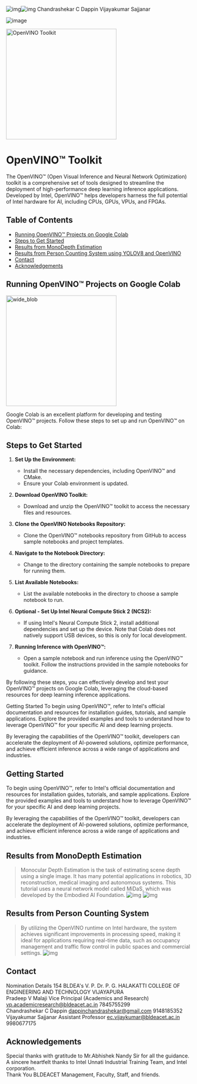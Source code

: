 ![img](https://github.com/vjkr/openVINO-depth-estimation/blob/main/notebooks/vision-monodepth/mentor.jpg)![img](https://github.com/vjkr/openVINO-depth-estimation/blob/main/notebooks/vision-monodepth/teamlead.jpg)
Chandrashekar C Dappin Vijayakumar Sajjanar


![image](https://github.com/user-attachments/assets/844e64e9-8b7a-4b02-ac61-2e0cd0bd6621)

<img src="https://github.com/Chandrashekar-Dappin/Open-vino-Chatbot/assets/172174440/c7f674a1-e928-4925-b091-f9a73d8bd584" alt="OpenVINO Toolkit" width="300"/>

# OpenVINO™ Toolkit

The OpenVINO™ (Open Visual Inference and Neural Network Optimization) toolkit is a comprehensive set of tools designed to streamline the deployment of high-performance deep learning inference applications. Developed by Intel, OpenVINO™ helps developers harness the full potential of Intel hardware for AI, including CPUs, GPUs, VPUs, and FPGAs.
## Table of Contents
- [Running OpenVINO™ Projects on Google Colab](#Running-OpenVINO™-Projects-on-Google-Colab)
- [Steps to Get Started](#Steps-to-Get-Started)
- [Results from MonoDepth Estimation](#Results-from-MonoDepth-Estimation)
- [Results from Person Counting System using YOLOV8 and OpenVINO](#Results-from-Person-Counting-System)
- [Contact](#contact)
- [Acknowledgements](#acknowledgements)



## Running OpenVINO™ Projects on Google Colab
<img src="https://github.com/Chandrashekar-Dappin/Open-vino-Chatbot/assets/172174440/da2a14d1-25f6-44f1-acb9-549743402c08" alt="wide_blob" width="300"/>

Google Colab is an excellent platform for developing and testing OpenVINO™ projects. Follow these steps to set up and run OpenVINO™ on Colab:

## Steps to Get Started

1. **Set Up the Environment:**
   - Install the necessary dependencies, including OpenVINO™ and CMake.
   - Ensure your Colab environment is updated.

2. **Download OpenVINO Toolkit:**
   - Download and unzip the OpenVINO™ toolkit to access the necessary files and resources.

3. **Clone the OpenVINO Notebooks Repository:**
   - Clone the OpenVINO™ notebooks repository from GitHub to access sample notebooks and project templates.

4. **Navigate to the Notebook Directory:**
   - Change to the directory containing the sample notebooks to prepare for running them.

5. **List Available Notebooks:**
   - List the available notebooks in the directory to choose a sample notebook to run.

6. **Optional - Set Up Intel Neural Compute Stick 2 (NCS2):**
   - If using Intel's Neural Compute Stick 2, install additional dependencies and set up the device. Note that Colab does not natively support USB devices, so this is only for local development.

7. **Running Inference with OpenVINO™:**
   - Open a sample notebook and run inference using the OpenVINO™ toolkit. Follow the instructions provided in the sample notebooks for guidance.

By following these steps, you can effectively develop and test your OpenVINO™ projects on Google Colab, leveraging the cloud-based resources for deep learning inference applications.

Getting Started
To begin using OpenVINO™, refer to Intel's official documentation and resources for installation guides, tutorials, and sample applications. Explore the provided examples and tools to understand how to leverage OpenVINO™ for your specific AI and deep learning projects.

By leveraging the capabilities of the OpenVINO™ toolkit, developers can accelerate the deployment of AI-powered solutions, optimize performance, and achieve efficient inference across a wide range of applications and industries.

## Getting Started

To begin using OpenVINO™, refer to Intel's official documentation and resources for installation guides, tutorials, and sample applications. Explore the provided examples and tools to understand how to leverage OpenVINO™ for your specific AI and deep learning projects.

By leveraging the capabilities of the OpenVINO™ toolkit, developers can accelerate the deployment of AI-powered solutions, optimize performance, and achieve efficient inference across a wide range of applications and industries.

## Results from MonoDepth Estimation

> Monocular Depth Estimation is the task of estimating scene depth using a single image.
> It has many potential applications in robotics, 3D reconstruction, medical imaging and autonomous systems.
> This tutorial uses a neural network model called MiDaS, which was developed by the Embodied AI Foundation.
![img](https://github.com/vjkr/openVINO-depth-estimation/blob/main/notebooks/vision-monodepth/download%20(3).png)
![img](https://github.com/vjkr/openVINO-depth-estimation/blob/main/notebooks/vision-monodepth/download%20(4).png)
## Results from Person Counting System
>By utilizing the OpenVINO runtime on Intel hardware,
>the system achieves significant improvements in processing speed,
>making it ideal for applications requiring real-time data,
>such as occupancy management and traffic flow control in public spaces
>and commercial settings.
![img](https://github.com/vjkr/openVINO-depth-estimation/blob/main/notebooks/vision-monodepth/download%20(5).png)

## Contact
Nomination Details
154	BLDEA's V. P. Dr. P. G. HALAKATTI COLLEGE OF ENGINEERING AND TECHNOLOGY VIJAYAPURA  
Pradeep V Malaji	Vice Principal (Academics and Research)	vp.academicresearch@bldeacet.ac.in	7845755299  
Chandrashekar C Dappin	dappinchandrashekar@gmail.com	9148185352  
Vijayakumar Sajjanar	Assistant Professor ec.vijaykumar@bldeacet.ac.in	9980677175  

## Acknowledgements
Special thanks with gratitude to Mr.Abhishek Nandy Sir for all the guidance.  
A sincere heartfelt thanks to Intel Unnati Industrial Training Team, and Intel corporation.  
Thank You BLDEACET Management, Faculty, Staff, and friends.  
